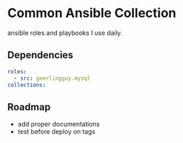 # Common Ansible Collection

ansible roles and playbooks I use daily.

## Dependencies

```yaml
roles:
  - src: geerlingguy.mysql
collections:
```

## Roadmap

- add proper documentations
- test before deploy on tags
